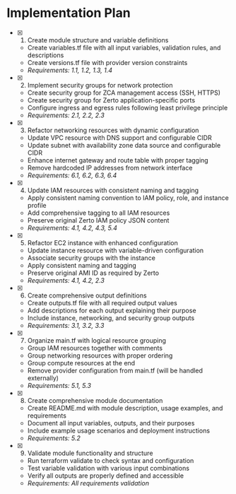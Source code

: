 # Implementation Plan

- [x] 1. Create module structure and variable definitions
  - Create variables.tf file with all input variables, validation rules, and descriptions
  - Create versions.tf file with provider version constraints
  - _Requirements: 1.1, 1.2, 1.3, 1.4_

- [x] 2. Implement security groups for network protection
  - Create security group for ZCA management access (SSH, HTTPS)
  - Create security group for Zerto application-specific ports
  - Configure ingress and egress rules following least privilege principle
  - _Requirements: 2.1, 2.2, 2.3_

- [x] 3. Refactor networking resources with dynamic configuration
  - Update VPC resource with DNS support and configurable CIDR
  - Update subnet with availability zone data source and configurable CIDR
  - Enhance internet gateway and route table with proper tagging
  - Remove hardcoded IP addresses from network interface
  - _Requirements: 6.1, 6.2, 6.3, 6.4_

- [x] 4. Update IAM resources with consistent naming and tagging
  - Apply consistent naming convention to IAM policy, role, and instance profile
  - Add comprehensive tagging to all IAM resources
  - Preserve original Zerto IAM policy JSON content
  - _Requirements: 4.1, 4.2, 4.3, 5.4_

- [x] 5. Refactor EC2 instance with enhanced configuration
  - Update instance resource with variable-driven configuration
  - Associate security groups with the instance
  - Apply consistent naming and tagging
  - Preserve original AMI ID as required by Zerto
  - _Requirements: 4.1, 4.2, 2.3_

- [x] 6. Create comprehensive output definitions
  - Create outputs.tf file with all required output values
  - Add descriptions for each output explaining their purpose
  - Include instance, networking, and security group outputs
  - _Requirements: 3.1, 3.2, 3.3_

- [x] 7. Organize main.tf with logical resource grouping
  - Group IAM resources together with comments
  - Group networking resources with proper ordering
  - Group compute resources at the end
  - Remove provider configuration from main.tf (will be handled externally)
  - _Requirements: 5.1, 5.3_

- [x] 8. Create comprehensive module documentation
  - Create README.md with module description, usage examples, and requirements
  - Document all input variables, outputs, and their purposes
  - Include example usage scenarios and deployment instructions
  - _Requirements: 5.2_

- [x] 9. Validate module functionality and structure
  - Run terraform validate to check syntax and configuration
  - Test variable validation with various input combinations
  - Verify all outputs are properly defined and accessible
  - _Requirements: All requirements validation_
